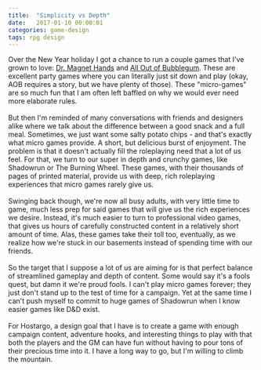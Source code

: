 ```yaml
---
title:  "Simplicity vs Depth"
date:   2017-01-10 00:00:01
categories: game-design
tags: rpg design
---
```


Over the New Year holiday I got a chance to run a couple games that I've grown to love: <a href="http://lookrobot.co.uk/doctor-magnethands/" target="_blank">Dr. Magnet Hands</a> and <a href="https://www.reddit.com/r/rpg/comments/2h7ezh/saving_all_outta_bubblegum/" target="_blank">All Out of Bubblegum</a>. These are excellent party games where you can literally just sit down and play (okay, AOB requires a story, but we have plenty of those). These "micro-games" are so much fun that I am often left baffled on why we would ever need more elaborate rules.<br />
<br />
But then I'm reminded of many conversations with friends and designers alike where we talk about the difference between a good snack and a full meal. Sometimes, we just want some salty potato chips - and that's exactly what micro games provide. A short, but delicious burst of enjoyment. The problem is that it doesn't actually fill the roleplaying need that a lot of us feel. For that, we turn to our super in depth and crunchy games, like Shadowrun or The Burning Wheel. These games, with their thousands of pages of printed material, provide us with deep, rich roleplaying experiences that micro games rarely give us.<br />
<br />
Swinging back though, we're now all busy adults, with very little time to game, much less prep for said games that will give us the rich experiences we desire. Instead, it's much easier to turn to professional video games, that gives us hours of carefully constructed content in a relatively short amount of time. Alas, these games take their toll too, eventually, as we realize how we're stuck in our basements instead of spending time with our friends.<br />
<br />
So the target that I suppose a lot of us are aiming for is that perfect balance of streamlined gameplay and depth of content. Some would say it's a fools quest, but damn it we're proud fools. I can't play micro games forever; they just don't stand up to the test of time for a campaign. Yet at the same time I can't push myself to commit to huge games of Shadowrun when I know easier games like D&amp;D exist.<br />
<br />
For Hostargo, a design goal that I have is to create a game with enough campaign content, adventure hooks, and interesting things to play with that both the players and the GM can have fun without having to pour tons of their precious time into it. I have a long way to go, but I'm willing to climb the mountain.
